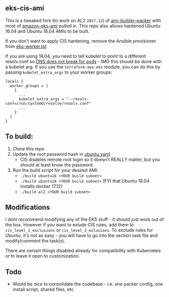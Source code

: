 ## eks-cis-ami

This is a tweaked fork (to work on AL2 `2017.12`) of [ami-builder-packer](https://github.com/awslabs/ami-builder-packer) with most of [amazon-eks-ami](https://github.com/awslabs/amazon-eks-ami) pulled in. This repo also allows hardened Ubuntu 16.04 and Ubuntu 18.04 AMIs to be built. 

If you don't want to apply CIS hardening, remove the Ansible provisioner from [eks-worker.tpl](eks-worker.tpl)

If you are using 18.04, you need to tell kubelet to point to a different resolv.conf so [DNS does not break for pods](https://github.com/coredns/coredns/issues/1986) - IMO this should be done with a kubelet arg. If you use the `terraform-aws-eks` module, you can do this by passing `kubelet_extra_args` to your worker groups:

```
locals {
  worker_groups = [
    {
      ...
      kubelet_extra_args = "--resolv-conf=/run/systemd/resolve/resolv.conf"
      ...
    }
  ]
}
```

## To build:

1. Clone this repo
2. Update the root password hash in [ubuntu.yaml](ansible/ubuntu.yaml)
    * CIS disables remote root login so it doesn't REALLY matter, but you should at least know the password.
3. Run the build script for your desired AMI:
    * `./build ubuntu16 <YOUR build subnet>`
    * `./build ubuntu18 <YOUR build subnet>` (FYI that Ubuntu 18.04 installs docker 17.12)
    * `./build al2 <YOUR build subnet>`

## Modifications

I dont recommend modifying any of the EKS stuff - it should just work out of the box. However if you want to exlude CIS rules, add them to `cis_level_1_exclusions` or `cis_level_2_exlusions`. To exclude rules for Ubuntu, it's not as easy - you will have to go into the section task file and modify/comment the task(s). 

There are certain things disabled already for compatibility with Kubernetes or to leave it open to customization.

## Todo

* Would be nice to consolidate the codebase - i.e. one packer config, one install script, shared files, etc
